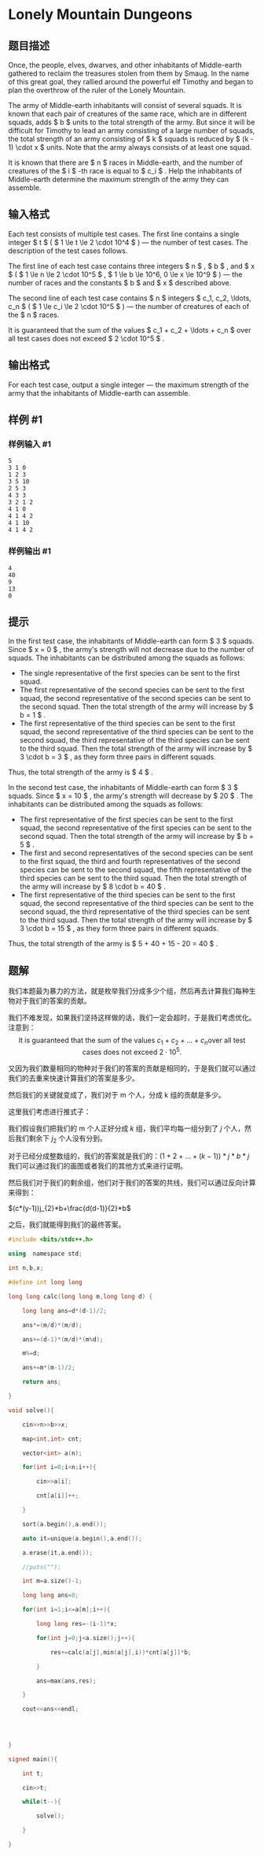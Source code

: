 # Lonely Mountain Dungeons

## 题目描述

Once, the people, elves, dwarves, and other inhabitants of Middle-earth gathered to reclaim the treasures stolen from them by Smaug. In the name of this great goal, they rallied around the powerful elf Timothy and began to plan the overthrow of the ruler of the Lonely Mountain.

The army of Middle-earth inhabitants will consist of several squads. It is known that each pair of creatures of the same race, which are in different squads, adds $ b $ units to the total strength of the army. But since it will be difficult for Timothy to lead an army consisting of a large number of squads, the total strength of an army consisting of $ k $ squads is reduced by $ (k - 1) \cdot x $ units. Note that the army always consists of at least one squad.

It is known that there are $ n $ races in Middle-earth, and the number of creatures of the $ i $ -th race is equal to $ c_i $ . Help the inhabitants of Middle-earth determine the maximum strength of the army they can assemble.

## 输入格式

Each test consists of multiple test cases. The first line contains a single integer $ t $ ( $ 1 \le t \le 2 \cdot 10^4 $ ) — the number of test cases. The description of the test cases follows.

The first line of each test case contains three integers $ n $ , $ b $ , and $ x $ ( $ 1 \le n \le 2 \cdot 10^5 $ , $ 1 \le b \le 10^6, 0 \le x \le 10^9 $ ) — the number of races and the constants $ b $ and $ x $ described above.

The second line of each test case contains $ n $ integers $ c_1, c_2, \ldots, c_n $ ( $ 1 \le c_i \le 2 \cdot 10^5 $ ) — the number of creatures of each of the $ n $ races.

It is guaranteed that the sum of the values $ c_1 + c_2 + \ldots + c_n $ over all test cases does not exceed $ 2 \cdot 10^5 $ .

## 输出格式

For each test case, output a single integer — the maximum strength of the army that the inhabitants of Middle-earth can assemble.

## 样例 #1

### 样例输入 #1

```
5
3 1 0
1 2 3
3 5 10
2 5 3
4 3 3
3 2 1 2
4 1 0
4 1 4 2
4 1 10
4 1 4 2
```

### 样例输出 #1

```
4
40
9
13
0
```

## 提示

In the first test case, the inhabitants of Middle-earth can form $ 3 $ squads. Since $ x = 0 $ , the army's strength will not decrease due to the number of squads. The inhabitants can be distributed among the squads as follows:

- The single representative of the first species can be sent to the first squad.
- The first representative of the second species can be sent to the first squad, the second representative of the second species can be sent to the second squad. Then the total strength of the army will increase by $ b = 1 $ .
- The first representative of the third species can be sent to the first squad, the second representative of the third species can be sent to the second squad, the third representative of the third species can be sent to the third squad. Then the total strength of the army will increase by $ 3 \cdot b = 3 $ , as they form three pairs in different squads.

Thus, the total strength of the army is $ 4 $ .

In the second test case, the inhabitants of Middle-earth can form $ 3 $ squads. Since $ x = 10 $ , the army's strength will decrease by $ 20 $ . The inhabitants can be distributed among the squads as follows:

- The first representative of the first species can be sent to the first squad, the second representative of the first species can be sent to the second squad. Then the total strength of the army will increase by $ b = 5 $ .
- The first and second representatives of the second species can be sent to the first squad, the third and fourth representatives of the second species can be sent to the second squad, the fifth representative of the third species can be sent to the third squad. Then the total strength of the army will increase by $ 8 \cdot b = 40 $ .
- The first representative of the third species can be sent to the first squad, the second representative of the third species can be sent to the second squad, the third representative of the third species can be sent to the third squad. Then the total strength of the army will increase by $ 3 \cdot b = 15 $ , as they form three pairs in different squads.

Thus, the total strength of the army is $ 5 + 40 + 15 - 20 = 40 $ .

## 题解
我们本题最为暴力的方法，就是枚举我们分成多少个组，然后再去计算我们每种生物对于我们的答案的贡献。

我们不难发现，如果我们坚持这样做的话，我们一定会超时，于是我们考虑优化。注意到：$$\text{lt is guaranteed that the sum of the values }c_1+c_2+\ldots+c_n\text{over all test cases does not exceed }2\cdot10^5.$$

又因为我们数量相同的物种对于我们的答案的贡献是相同的，于是我们就可以通过我们的去重来快速计算我们的答案是多少。

然后我们的关键就变成了，我们对于 m 个人，分成 k 组的贡献是多少。

这里我们考虑进行推式子：

我们假设我们把我们的 m 个人正好分成 $k$ 组，我们平均每一组分到了 $j$ 个人，然后我们剩余下 $j_{2}$ 个人没有分到。

对于已经分成整数组的，我们的答案就是我们的：$(1+2+\dots+(k-1))*j*b*j$
我们可以通过我们的画图或者我们的其他方式来进行证明。

然后我们对于我们的剩余组，他们对于我们的答案的共线，我们可以通过反向计算来得到：

$(c*(y-1))j_{2}*b+\frac{d(d-1)}{2}*b$

之后，我们就能得到我们的最终答案。

```cpp
#include <bits/stdc++.h>

using  namespace std;

int n,b,x;

#define int long long

long long calc(long long m,long long d) {

    long long ans=d*(d-1)/2;

    ans*=(m/d)*(m/d);

    ans+=(d-1)*(m/d)*(m%d);

    m%=d;

    ans+=m*(m-1)/2;

    return ans;

}

void solve(){

    cin>>n>>b>>x;

    map<int,int> cnt;

    vector<int> a(n);

    for(int i=0;i<n;i++){

        cin>>a[i];

        cnt[a[i]]++;

    }

    sort(a.begin(),a.end());

    auto it=unique(a.begin(),a.end());

    a.erase(it,a.end());

    //puts("");

    int m=a.size()-1;

    long long ans=0;

    for(int i=1;i<=a[m];i++){

        long long res=-(i-1)*x;

        for(int j=0;j<a.size();j++){

            res+=calc(a[j],min(a[j],i))*cnt[a[j]]*b;

        }

        ans=max(ans,res);

    }

    cout<<ans<<endl;

  
  

}

signed main(){

    int t;

    cin>>t;

    while(t--){

        solve();

    }

}
```